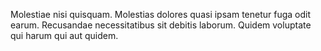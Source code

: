 Molestiae nisi quisquam.
Molestias dolores quasi ipsam tenetur fuga odit earum.
Recusandae necessitatibus sit debitis laborum.
Quidem voluptate qui harum qui aut quidem.